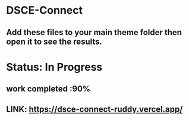 # DSCE-Connect
## Add these files to your main theme folder then open it to see the results.
# Status: In Progress
## work completed :90%
## LINK: https://dsce-connect-ruddy.vercel.app/
